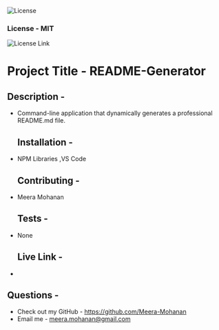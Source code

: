 
  ![License](https://img.shields.io/badge/License-MIT%20-blue.svg)
  ### License - MIT
  
  
  ![License Link](https://opensource.org/licenses/MIT-.org/)
  # Project Title -  README-Generator 
   ## Description - 
* Command-line application that dynamically generates a professional README.md file. 

   ## Installation - 
* NPM Libraries ,VS Code 

   ## Contributing - 
* Meera Mohanan 

   ## Tests - 
* None 

   ## Live Link - 
*  

   ## Questions - 
* Check out my GitHub - https://github.com/Meera-Mohanan 
* Email me - meera.mohanan@gmail.com 

